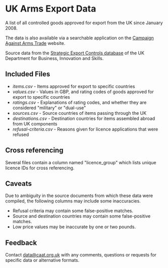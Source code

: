# UK Arms Export Data

A list of all controlled goods approved for export from the UK since January 2008.

The data is also available via a searchable application on the [Campaign Against Arms Trade](http://www.caat.org.uk/resources/export-licences) website.

Source data from the [Strategic Export Controls database](https://www.exportcontroldb.berr.gov.uk/eng/fox) of the UK Department for Business, Innovation and Skills.

## Included Files

-   *items.csv* - Items approved for export to specific countries
-   *values.csv* - Values in GBP, and rating codes of goods approved for export to specific countries
-   *ratings.csv* - Explanations of rating codes, and whether they are considered "military" or "dual-use"
-   *sources.csv* - Source countries of items passing through the UK
-   *destinations.csv* - Destination countries for items assembled abroad from UK components
-   *refusal-criteria.csv* - Reasons given for licence applications that were refused

## Cross referencing

Several files contain a column named "licence_group" which lists unique licence IDs for cross referencing.

## Caveats

Due to ambiguity in the source documents from which these data were compiled, the following columns may include some inaccuracies.

-   Refusal criteria may contain some false-positive matches.
-   Source and destination countries may contain some false-positive matches.
-   Low price values may be inaccurate by one or two pounds.

## Feedback

Contact [data@caat.org.uk](mailto:data@caat.org.uk) with any comments, questions or requests for specific data or alternative formats.


